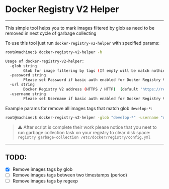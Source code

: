 # Docker Registry V2 Helper
---
This simple tool helps you to mark images filtered by glob as need to be removed in next cycle of garbage collecting

To use this tool just run `docker-registry-v2-helper` with specified params:
```bash
root@machine:$ docker-registry-v2-helper -h

Usage of docker-registry-v2-helper:
  -glob string
        Glob for image filtering by tags (If empty will be match nothing)
  -password string
        Please set Password if basic auth enabled for Docker Registry V2
  -url string
        Docker Registry V2 address (HTTPS / HTTP)  (default "https://registry.docker.io")
  -username string
        Please set Username if basic auth enabled for Docker Registry V2
```

Example params for remove all images tags that match glob `develop-*`:
```bash
root@machine:$ docker-registry-v2-helper -glob "develop-*" -username "user" -password "pass" -url "https://mycool.registry.com"`
```

> ⚠️ After script is complete their work please notice that you neet to run garbage collection task on your registry to clear disk space:
`registry garbage-collection /etc/docker/registry/config.yml`

---
## TODO:
- [x] Remove images tags by glob
- [ ] Remove images tags between two timestamps (period)
- [ ] Remove images tags by regexp